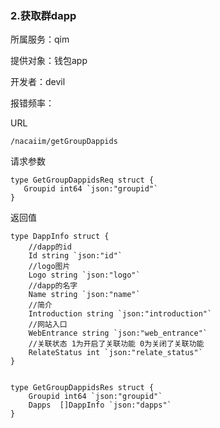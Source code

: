 ### **2.获取群dapp**

所属服务：qim

提供对象：钱包app

开发者：devil

报错频率：

URL

```
/nacaiim/getGroupDappids
```

请求参数

    type GetGroupDappidsReq struct {
       Groupid int64 `json:"groupid"`
    }

返回值

    type DappInfo struct {
        //dapp的id
        Id string `json:"id"`
        //logo图片
        Logo string `json:"logo"`
        //dapp的名字
        Name string `json:"name"`
        //简介
        Introduction string `json:"introduction"`
        //网站入口
        WebEntrance string `json:"web_entrance"`
        //关联状态 1为开启了关联功能 0为关闭了关联功能
        RelateStatus int `json:"relate_status"`
    }


    type GetGroupDappidsRes struct {
    	Groupid int64 `json:"groupid"`
    	Dapps  []DappInfo `json:"dapps"`
    }



